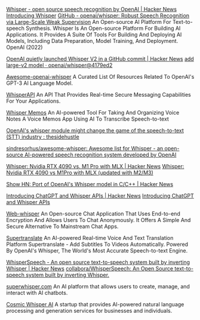 
[Whisper - open source speech recognition by OpenAI | Hacker News](https://news.ycombinator.com/item?id=32927360)
[Introducing Whisper](https://openai.com/research/whisper)
[GitHub - openai/whisper: Robust Speech Recognition via Large-Scale Weak Supervision](https://github.com/openai/whisper)
An Open-source AI Platform For Text-to-speech Synthesis.
Whisper Is An Open-source Platform For Building AI Applications. It Provides A Suite Of Tools For Building And Deploying AI Models, Including Data Preparation, Model Training, And Deployment.
OpenAI (2022)

[OpenAI quietly launched Whisper V2 in a GitHub commit | Hacker News](https://news.ycombinator.com/item?id=33884716)
[add large-v2 model · openai/whisper@4179ed2](https://github.com/openai/whisper/commit/4179ed2475cc84cba66868b516232ef1b74dacdf)

[Awesome-openai-whisper](https://github.com/ancs21/awesome-openai-whisper)
A Curated List Of Resources Related To OpenAI's GPT-3 AI Language Model.

[WhisperAPI](http://whisperapi.com)
An API That Provides Real-time Secure Messaging Capabilities For Your Applications.

[Whisper Memos](https://whispermemos.com/)
An AI-powered Tool For Taking And Organizing Voice Notes
A Voice Memos App Using AI To Transcribe Speech-to-text

[OpenAI's whisper module might change the game of the speech-to-text (STT) industry : thesidehustle](https://old.reddit.com/r/thesidehustle/comments/12om4kl/openais_whisper_module_might_change_the_game_of/)

[sindresorhus/awesome-whisper: Awesome list for Whisper - an open-source AI-powered speech recognition system developed by OpenAI](https://github.com/sindresorhus/awesome-whisper)

[Whisper: Nvidia RTX 4090 vs. M1 Pro with MLX | Hacker News](https://news.ycombinator.com/item?id=38628184)
[Whisper: Nvidia RTX 4090 vs M1Pro with MLX (updated with M2/M3)](https://owehrens.com/whisper-nvidia-rtx-4090-vs-m1pro-with-mlx/)

[Show HN: Port of OpenAI's Whisper model in C/C++ | Hacker News](https://news.ycombinator.com/item?id=33877893)

[Introducing ChatGPT and Whisper APIs | Hacker News](https://news.ycombinator.com/item?id=34985848)
[Introducing ChatGPT and Whisper APIs](https://openai.com/blog/introducing-chatgpt-and-whisper-apis)

[Web-whisper](https://codeberg.org/pluja/web-whisper)
An Open-source Chat Application That Uses End-to-end Encryption And Allows Users To Chat Anonymously. It Offers A Simple And Secure Alternative To Mainstream Chat Apps.

[Supertranslate](https://www.supertranslate.ai/)
An AI-powered Real-time Voice And Text Translation Platform
Supertranslate - Add Subtitles To Videos Automatically. Powered By OpenAI's Whisper, The World's Most Accurate Speech-to-text Engine.

[WhisperSpeech - An open source text-to-speech system built by inverting Whisper | Hacker News](https://news.ycombinator.com/item?id=39036796)
[collabora/WhisperSpeech: An Open Source text-to-speech system built by inverting Whisper.](https://github.com/collabora/WhisperSpeech)

[superwhisper.com](https://superwhisper.com/)
An AI platform that allows users to create, manage, and interact with AI chatbots.

[Cosmic Whisper AI](https://cosmicwhisperai.com/)
A startup that provides AI-powered natural language processing and generation services for businesses and individuals.
